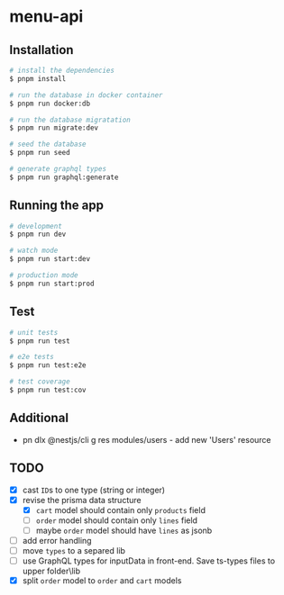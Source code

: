 # menu-api

## Installation

```bash
# install the dependencies
$ pnpm install
```

```bash
# run the database in docker container
$ pnpm run docker:db
```

```bash
# run the database migratation
$ pnpm run migrate:dev
```

```bash
# seed the database
$ pnpm run seed
```

```bash
# generate graphql types
$ pnpm run graphql:generate
```

## Running the app

```bash
# development
$ pnpm run dev

# watch mode
$ pnpm run start:dev

# production mode
$ pnpm run start:prod
```

## Test

```bash
# unit tests
$ pnpm run test

# e2e tests
$ pnpm run test:e2e

# test coverage
$ pnpm run test:cov
```

## Additional

- pn dlx @nestjs/cli g res modules/users - add new 'Users' resource

## TODO

- [x] cast `ID`s to one type (string or integer)
- [x] revise the prisma data structure
  - [x] `cart` model should contain only `products` field
  - [ ] `order` model should contain only `lines` field
  - [ ] maybe `order` model should have `lines` as jsonb
- [ ] add error handling
- [ ] move `types` to a separed lib
- [ ] use GraphQL types for inputData in front-end. Save ts-types files to upper folder\lib
- [x] split `order` model to `order` and `cart` models
